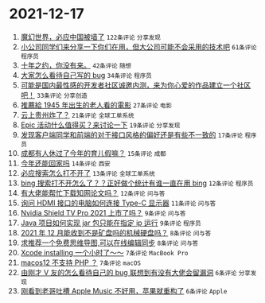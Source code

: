 # 2021-12-17

1. [魔幻世界，必应中国被墙了](https://www.v2ex.com/t/822724) `122条评论` `分享发现`
1. [小公司同学们来分享一下你们在用，但大公司可能不会采用的技术吧](https://www.v2ex.com/t/822738) `61条评论` `程序员`
1. [十年之约，你没有来。](https://www.v2ex.com/t/822731) `42条评论` `随想`
1. [大家怎么看待自己写的 bug](https://www.v2ex.com/t/822756) `34条评论` `程序员`
1. [可能是国内最性感的开发者社区诚邀内测，来为你心爱的作品建立一个社区吧！](https://www.v2ex.com/t/822746) `33条评论` `分享创造`
1. [推薦給 1945 年出生的老人看的電影](https://www.v2ex.com/t/822744) `27条评论` `电影`
1. [云上贵州炸了？](https://www.v2ex.com/t/822722) `21条评论` `全球工单系统`
1. [Epic 活动什么值得买？来讨论一下](https://www.v2ex.com/t/822725) `19条评论` `分享发现`
1. [发现客户端同学和前端的对于接口风格的偏好还是有些不一致的](https://www.v2ex.com/t/822769) `17条评论` `程序员`
1. [成都有人休过了今年的育儿假嘛？](https://www.v2ex.com/t/822739) `15条评论` `成都`
1. [今年还能回家吗](https://www.v2ex.com/t/822735) `14条评论` `西安`
1. [必应搜索怎么打不开了](https://www.v2ex.com/t/822726) `13条评论` `全球工单系统`
1. [bing 搜索打不开怎么了？？正好做个统计有谁一直在用 bing](https://www.v2ex.com/t/822773) `12条评论` `程序员`
1. [有大佬能帮忙下载知网论文吗？](https://www.v2ex.com/t/822729) `12条评论` `问与答`
1. [询问 HDMI 接口的电脑如何连接 Type-C 显示器](https://www.v2ex.com/t/822745) `11条评论` `问与答`
1. [Nvidia Shield TV Pro 2021 上市了吗？](https://www.v2ex.com/t/822761) `9条评论` `问与答`
1. [Java 项目如何实现 jar 包只能在指定 ip 运行](https://www.v2ex.com/t/822737) `9条评论` `程序员`
1. [2021 年 12 月能收到不是矿盘吗的机械硬盘吗？](https://www.v2ex.com/t/822762) `8条评论` `问与答`
1. [求推荐一个免费思维导图,可以在线编辑同步](https://www.v2ex.com/t/822748) `8条评论` `问与答`
1. [Xcode installing 一个小时了～～](https://www.v2ex.com/t/822782) `7条评论` `MacBook Pro`
1. [macos12 不支持 PHP ？](https://www.v2ex.com/t/822758) `7条评论` `macOS`
1. [由刚才 V 友的怎么看待自己的 bug 联想到有没有大佬会留漏洞](https://www.v2ex.com/t/822777) `6条评论` `分享发现`
1. [刚看到老哥吐槽 Apple Music 不好用，苹果就重构了](https://www.v2ex.com/t/822763) `6条评论` `Apple`
